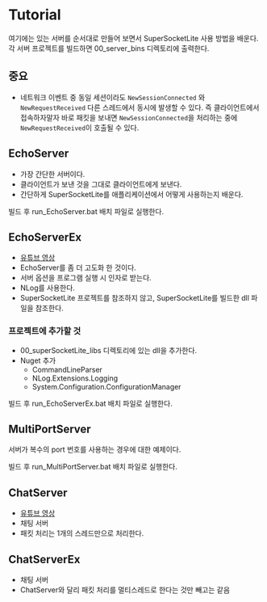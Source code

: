 # Tutorial
여기에는 있는 서버를 순서대로 만들어 보면서 SuperSocketLite 사용 방법을 배운다.  
각 서버 프로젝트를 빌드하면 00_server_bins 디렉토리에 출력한다.  
    
  
## 중요
- 네트워크 이벤트 중 동일 세션이라도 `NewSessionConnected` 와 `NewRequestReceived` 다른 스레드에서 동시에 발생할 수 있다. 즉 클라이언트에서 접속하자말자 바로 패킷을 보내면 `NewSessionConnected`을 처리하는 중에 `NewRequestReceived`이 호출될 수 있다.
  
  
  
## EchoServer
- 가장 간단한 서버이다.
- 클라이언트가 보낸 것을 그대로 클라이언트에게 보낸다.
- 간단하게 SuperSocketLite를 애플리케이션에서 어떻게 사용하는지 배운다.  
  
빌드 후 run_EchoServer.bat 배치 파일로 실행한다.
    
  
  
## EchoServerEx
- [유튜브 영상](https://youtu.be/ZgzMuHE43hU )
- EchoServer를 좀 더 고도화 한 것이다.
- 서버 옵션을 프로그램 실행 시 인자로 받는다.
- NLog를 사용한다.
- SuperSocketLite 프로젝트를 참조하지 않고, SuperSocketLite를 빌드한 dll 파일을 참조한다.
  
### 프로젝트에 추가할 것 
- 00_superSocketLite_libs 디렉토리에 있는 dll을 추가한다.
- Nuget 추가 
    - CommandLineParser
	- NLog.Extensions.Logging
	- System.Configuration.ConfigurationManager
  
빌드 후 run_EchoServerEx.bat 배치 파일로 실행한다. 
  
  
  
## MultiPortServer  
서버가 복수의 port 번호를 사용하는 경우에 대한 예제이다.  
  
빌드 후 run_MultiPortServer.bat 배치 파일로 실행한다. 
  
  
## ChatServer
- [유튜브 영상](https://youtu.be/eiwvQ8NV2h8 )
- 채팅 서버
- 패킷 처리는 1개의 스레드만으로 처리한다.
  
  
## ChatServerEx  
- 채팅 서버
- ChatServer와 달리 패킷 처리를 멀티스레드로 한다는 것만 빼고는 같음